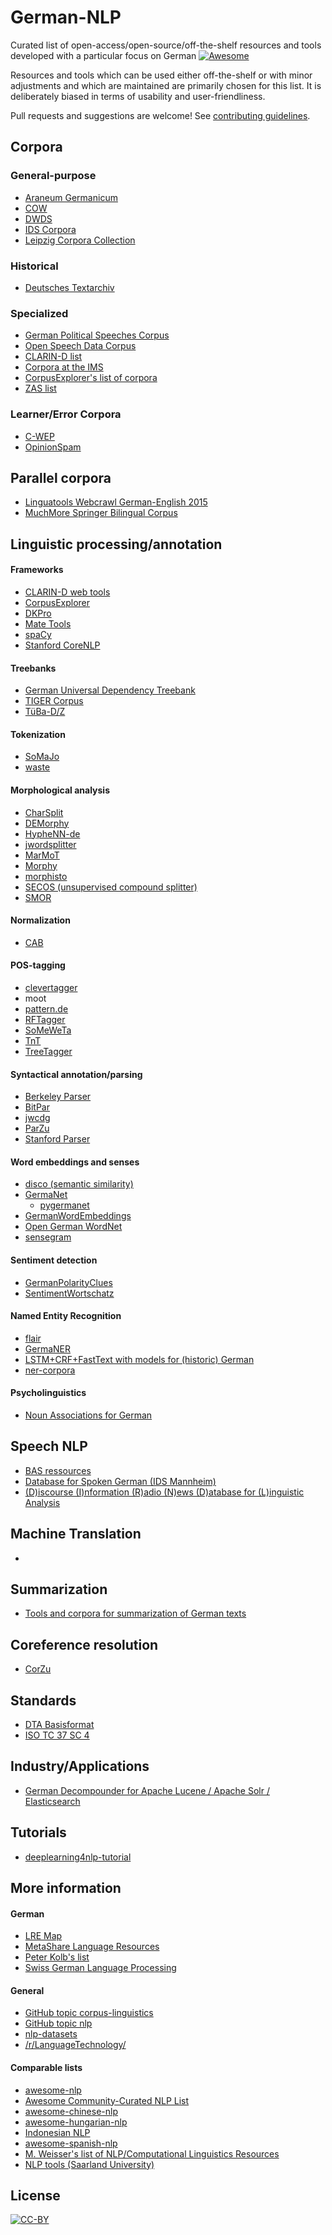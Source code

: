 # German-NLP

Curated list of open-access/open-source/off-the-shelf resources and tools developed with a particular focus on German [![Awesome](https://awesome.re/badge.svg)](https://awesome.re)

Resources and tools which can be used either off-the-shelf or with minor adjustments and which are maintained are primarily chosen for this list. It is deliberately biased in terms of usability and user-friendliness.

Pull requests and suggestions are welcome! See [contributing guidelines](contributing.md).

## Corpora

### General-purpose

* [Araneum Germanicum](http://aranea.juls.savba.sk/aranea_about/_germanicum.html)
* [COW](http://corporafromtheweb.org/category/corpora/german/)
* [DWDS](https://dwds.de)
* [IDS Corpora](http://www1.ids-mannheim.de/kl/projekte/korpora)
* [Leipzig Corpora Collection](http://wortschatz.uni-leipzig.de/en/download/)


### Historical

* [Deutsches Textarchiv](https://deutschestextarchiv.de/)


### Specialized

* [German Political Speeches Corpus](http://purl.org/corpus/german-speeches)
* [Open Speech Data Corpus](http://voxforge.org/home/forums/other-languages/german/open-speech-data-corpus-for-german)
* [CLARIN-D list](https://www.clarin-d.net/en/corpora)
* [Corpora at the IMS](http://www.ims.uni-stuttgart.de/forschung/ressourcen/korpora/index.en.html)
* [CorpusExplorer's list of corpora](https://notes.jan-oliver-ruediger.de/korpora/)
* [ZAS list](http://www.zas.gwz-berlin.de/katalog00100.html?&L=1)


### Learner/Error Corpora

* [C-WEP](http://lingured.info/linguistic-resources/cwep/)
* [OpinionSpam](https://github.com/hdaSprachtechnologie/OpinionSpam)


## Parallel corpora

* [Linguatools Webcrawl German-English 2015](http://linguatools.org/tools/corpora/webcrawl-parallel-corpus-german-english-2015/)
* [MuchMore Springer Bilingual Corpus](http://muchmore.dfki.de/resources1.htm)


<!---
### Data acquisition

* []()
--->


## Linguistic processing/annotation

#### Frameworks

* [CLARIN-D web tools](https://www.clarin-d.net/en/analysing)
* [CorpusExplorer](http://notes.jan-oliver-ruediger.de/software/corpusexplorer-overview/)
* [DKPro](https://dkpro.github.io)
* [Mate Tools](http://www.ims.uni-stuttgart.de/forschung/ressourcen/werkzeuge/matetools.en.html)
* [spaCy](https://github.com/explosion/spaCy)
* [Stanford CoreNLP](https://github.com/stanfordnlp/CoreNLP)

#### Treebanks

* [German Universal Dependency Treebank](https://github.com/UniversalDependencies/UD_German-GSD/tree/master)
* [TIGER Corpus](http://www.ims.uni-stuttgart.de/forschung/ressourcen/korpora/tiger.en.html)
* [TüBa-D/Z](http://www.sfs.uni-tuebingen.de/en/ascl/resources/corpora/tueba-dz.html)


#### Tokenization

* [SoMaJo](https://github.com/tsproisl/SoMaJo)
* [waste](http://kaskade.dwds.de/waste/)


#### Morphological analysis

* [CharSplit](https://github.com/dtuggener/CharSplit)
* [DEMorphy](https://github.com/DuyguA/DEMorphy)
* [HypheNN-de](https://github.com/msiemens/HypheNN-de)
* [jwordsplitter](https://github.com/danielnaber/jwordsplitter)
* [MarMoT](http://cistern.cis.lmu.de/marmot/)
* [Morphy](http://morphy.wolfganglezius.de/)
* [morphisto](https://code.google.com/archive/p/morphisto/)
* [SECOS (unsupervised compound splitter)](https://github.com/riedlma/SECOS)
* [SMOR](http://www.cis.uni-muenchen.de/~schmid/tools/SMOR/)


#### Normalization

* [CAB](http://www.deutschestextarchiv.de/cab)


#### POS-tagging

* [clevertagger](https://github.com/rsennrich/clevertagger)
* moot
* [pattern.de](https://www.clips.uantwerpen.be/pages/pattern-de)
* [RFTagger](http://www.cis.uni-muenchen.de/~schmid/tools/RFTagger/)
* [SoMeWeTa](https://github.com/tsproisl/SoMeWeTa)
* [TnT](http://www.coli.uni-saarland.de/~thorsten/tnt/)
* [TreeTagger](http://www.cis.uni-muenchen.de/~schmid/tools/TreeTagger/)


#### Syntactical annotation/parsing

* [Berkeley Parser](https://github.com/slavpetrov/berkeleyparser)
* [BitPar](http://www.cis.uni-muenchen.de/~schmid/tools/BitPar/)
* [jwcdg](https://gitlab.com/nats/jwcdg)
* [ParZu](https://github.com/rsennrich/parzu)
* [Stanford Parser](https://nlp.stanford.edu/software/lex-parser.shtml)


#### Word embeddings and senses

* [disco (semantic similarity)](https://github.com/linguatools/disco)
* [GermaNet](http://www.sfs.uni-tuebingen.de/GermaNet/)
   * [pygermanet](https://github.com/wroberts/pygermanet)
* [GermanWordEmbeddings](https://github.com/devmount/GermanWordEmbeddings)
* [Open German WordNet](https://github.com/hdaSprachtechnologie/odenet)
* [sensegram](https://github.com/tudarmstadt-lt/sensegram)


#### Sentiment detection

* [GermanPolarityClues](http://www.ulliwaltinger.de/sentiment/)
* [SentimentWortschatz](http://wortschatz.uni-leipzig.de/en/download/)


#### Named Entity Recognition

* [flair](https://github.com/zalandoresearch/flair)
* [GermaNER](https://github.com/tudarmstadt-lt/GermaNER)
* [LSTM+CRF+FastText with models for (historic) German](https://github.com/riedlma/sequence_tagging)
* [ner-corpora](https://github.com/EuropeanaNewspapers/ner-corpora)


#### Psycholinguistics

* [Noun Associations for German](http://www.psycholing.es.uni-tuebingen.de/nag/index.php)


## Speech NLP

* [BAS ressources](http://www.bas.uni-muenchen.de/Bas/BasSpeechresourceseng.html)
* [Database for Spoken German (IDS Mannheim)](https://dgd.ids-mannheim.de/dgd/pragdb.dgd_extern.welcome)
* [(D)iscourse (I)nformation (R)adio (N)ews (D)atabase for (L)inguistic Analysis ](http://www.ims.uni-stuttgart.de/forschung/ressourcen/korpora/dirndl.en.html)


## Machine Translation

* []()

## Summarization

* [Tools and corpora for summarization of German texts](https://github.com/AIPHES)

## Coreference resolution
* [CorZu](https://github.com/dtuggener/CorZu)


## Standards

* [DTA Basisformat](http://www.deutschestextarchiv.de/doku/basisformat/)
* [ISO TC 37 SC 4](https://www.iso.org/committee/297592.html)

## Industry/Applications

* [German Decompounder for Apache Lucene / Apache Solr / Elasticsearch](https://github.com/uschindler/german-decompounder)

## Tutorials

* [deeplearning4nlp-tutorial](https://github.com/UKPLab/deeplearning4nlp-tutorial)


## More information

#### German

* [LRE Map](http://lremap.elra.info/?&selected_facets=languageFilter_exact%3AGerman)
* [MetaShare Language Resources](http://metashare.ilsp.gr:8080/repository/search/?q=&selected_facets=languageNameFilter_exact%3AGerman)
* [Peter Kolb's list](http://www.ling.uni-potsdam.de/~kolb/nlp-tools.html)
* [Swiss German Language Processing](http://kitt.cl.uzh.ch/kitt/noah/resources)


#### General

* [GitHub topic corpus-linguistics](https://github.com/topics/corpus-linguistics)
* [GitHub topic nlp](https://github.com/topics/nlp)
* [nlp-datasets](https://github.com/niderhoff/nlp-datasets)
* [/r/LanguageTechnology/](https://www.reddit.com/r/LanguageTechnology/)


#### Comparable lists

* [awesome-nlp](https://github.com/keon/awesome-nlp)
* [Awesome Community-Curated NLP List](https://github.com/alvations/awesome-community-curated-nlp)
* [awesome-chinese-nlp](https://github.com/crownpku/Awesome-Chinese-NLP)
* [awesome-hungarian-nlp](https://github.com/oroszgy/awesome-hungarian-nlp)
* [Indonesian NLP](https://github.com/kmkurn/id-nlp-resource)
* [awesome-spanish-nlp](https://github.com/dav009/awesome-spanish-nlp)
* [M. Weisser's list of NLP/Computational Linguistics Resources](http://martinweisser.org/corpora_site/comp_ling_resources.html)
* [NLP tools (Saarland University)](http://www.coli.uni-saarland.de/~csporled/page.php?id=tools)


## License

[![CC-BY](https://mirrors.creativecommons.org/presskit/buttons/88x31/svg/by.svg)](https://creativecommons.org/licenses/by/4.0/)
